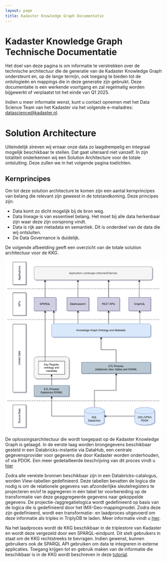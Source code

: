 ```yaml
---
layout: page
title: Kadaster Knowledge Graph Documentatie
---
```


# Kadaster Knowledge Graph Technische Documentatie

Het doel van deze pagina is om informatie te verstrekken over de technische architectuur die de generatie van de Kadaster Knowledge Graph ondersteunt en, op de lange termijn, ook toegang te bieden tot de ontologieën en mappings die in deze generatie zijn gebruikt. Deze documentatie is een werkende voortgang en zal regelmatig worden bijgewerkt of verplaatst tot het einde van Q1 2025.

Indien u meer informatie wenst, kunt u contact opnemen met het Data Science Team van het Kadaster via het volgende e-mailadres: [datascience@kadaster.nl](mailto:datascience@kadaster.nl).

# Solution Architecture

Uiteindelijk streven wij ernaar onze data zo laagdrempelig en integraal mogelijk beschikbaar te stellen. Dat gaat uiteraard niet vanzelf. In zijn totaliteit onderkennen wij een Solution Architecture voor de totale ontsluiting. Deze zullen we in het volgende pagina toelichten. 

## Kernprincipes

Om tot deze solution architecture te komen zijn een aantal kernprincipes van belang die relevant zijn geweest in de totstandkoming. Deze principes zijn:

- Data komt zo dicht mogelijk bij de bron weg.
- Data lineage is van essentieel belang. Het moet bij alle data herkenbaar zijn waar deze zijn oorsprong vindt.
- Data is rijk aan metadata en semantiek. Dit is onderdeel van de data die wij ontsluiten. 
- De Data Governance is duidelijk. 

De volgende afbeelding geeft een overzicht van de totale solution architectuur voor de KKG. 

![solution-architecture-kkg.png](../assets/images/solution-architecture-kkg.png)

De oplossingsarchitectuur die wordt toegepast op de Kadaster Knowledge Graph is gelaagd. In de eerste laag worden brongegevens beschikbaar gesteld in een Databricks-instantie via DataHub, een centrale gegevensprovider voor gegevens die door Kadaster worden onderhouden, of via PDOK. Een meer gedetailleerde beschrijving van dit proces vindt u [hier](./etl-architectuur/brondata.md)

Zodra alle vereiste bronnen beschikbaar zijn in een Databricks-catalogus, worden View-tabellen gedefinieerd. Deze tabellen bevatten de logica die nodig is om de relationele gegevens van afzonderlijke sleutelregisters te projecteren en/of te aggregeren in één tabel ter voorbereiding op de transformatie van deze geaggregeerde gegevens naar gekoppelde gegevens. De projectie-/aggregatielogica wordt gedefinieerd op basis van de logica die is gedefinieerd door het IMX-Geo-mappingmodel. Zodra deze zijn gedefinieerd, wordt een transformatie- en laadproces uitgevoerd om deze informatie als triples in TriplyDB te laden. Meer informatie vindt u [hier](./etl-architectuur/generatie-proces.md).

Na het laadproces wordt de KKG beschikbaar in de triplestore van Kadaster en wordt deze vergezeld door een SPARQL-eindpunt. Dit stelt gebruikers in staat om de KKG rechtstreeks te bevragen. Indien gewenst, kunnen gebruikers ook de SPARQL API gebruiken om data te integreren in externe applicaties. Toegang krijgen tot en gebruik maken van de informatie die beschikbaar is in de KKG wordt beschreven in deze [tutorial](https://data.labs.kadaster.nl/kadaster/-/stories/tutorial-introductie).



